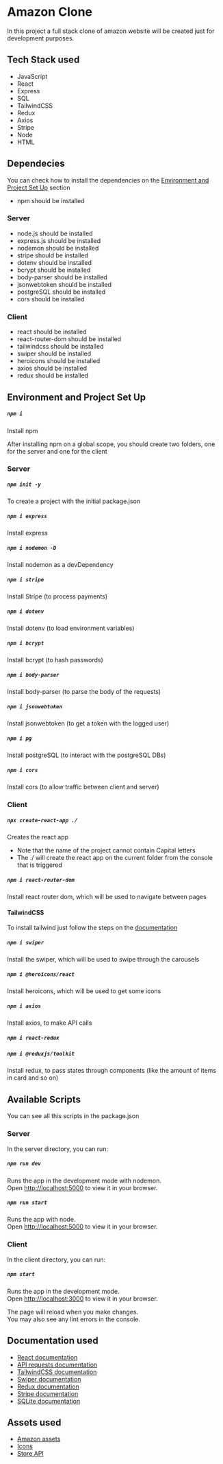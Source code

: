 # Amazon Clone

In this project a full stack clone of amazon website will be created just for development purposes.

## Tech Stack used

- JavaScript
- React
- Express
- SQL
- TailwindCSS
- Redux
- Axios
- Stripe
- Node
- HTML

## Dependecies

You can check how to install the dependencies on the [Environment and Project Set Up](#environment-and-project-set-up) section

- npm should be installed

### Server

- node.js should be installed
- express.js should be installed
- nodemon should be installed
- stripe should be installed
- dotenv should be installed
- bcrypt should be installed
- body-parser should be installed
- jsonwebtoken should be installed
- postgreSQL should be installed
- cors should be installed

### Client

- react should be installed
- react-router-dom should be installed
- tailwindcss should be installed
- swiper should be installed
- heroicons should be installed
- axios should be installed
- redux should be installed

## Environment and Project Set Up

##### `npm i`

Install npm

After installing npm on a global scope, you should create two folders, one for the server and one for the client

### Server

##### `npm init -y`

To create a project with the initial package.json

##### `npm i express`

Install express

##### `npm i nodemon -D`

Install nodemon as a devDependency

##### `npm i stripe`

Install Stripe (to process payments)

##### `npm i dotenv`

Install dotenv (to load environment variables)

##### `npm i bcrypt`

Install bcrypt (to hash passwords)

##### `npm i body-parser`

Install body-parser (to parse the body of the requests)

##### `npm i jsonwebtoken`

Install jsonwebtoken (to get a token with the logged user)

##### `npm i pg`

Install postgreSQL (to interact with the postgreSQL DBs)

##### `npm i cors`

Install cors (to allow traffic between client and server)

### Client

##### `npx create-react-app ./`

Creates the react app

- Note that the name of the project cannot contain Capital letters
- The ./ will create the react app on the current folder from the console that is triggered

##### `npm i react-router-dom`

Install react router dom, which will be used to navigate between pages

#### TailwindCSS

To install tailwind just follow the steps on the [documentation](https://tailwindcss.com/docs/guides/create-react-app)

##### `npm i swiper`

Install the swiper, which will be used to swipe through the carousels

##### `npm i @heroicons/react`

Install heroicons, which will be used to get some icons

##### `npm i axios`

Install axios, to make API calls

##### `npm i react-redux`

##### `npm i @reduxjs/toolkit`

Install redux, to pass states through components (like the amount of items in card and so on)

## Available Scripts

You can see all this scripts in the package.json

### Server

In the server directory, you can run:

##### `npm run dev`

Runs the app in the development mode with nodemon.\
Open [http://localhost:5000](http://localhost:5000) to view it in your browser.

##### `npm run start`

Runs the app with node.\
Open [http://localhost:5000](http://localhost:5000) to view it in your browser.

### Client

In the client directory, you can run:

##### `npm start`

Runs the app in the development mode.\
Open [http://localhost:3000](http://localhost:3000) to view it in your browser.

The page will reload when you make changes.\
You may also see any lint errors in the console.

## Documentation used

- [React documentation](https://reactjs.org/)
- [API requests documentation](https://javascript.info/fetch)
- [TailwindCSS documentation](https://tailwindcss.com/docs/guides/create-react-app)
- [Swiper documentation](https://www.npmjs.com/package/swiper)
- [Redux documentation](https://redux.js.org/tutorials/essentials/part-1-overview-concepts)
- [Stripe documentation](https://stripe.com/docs/checkout/quickstart)
- [SQLite documentation](https://www.sqlite.org/docs.html)

## Assets used

- [Amazon assets](https://drive.google.com/file/d/1AJ73Ya_rmSFsBmILPlrZtjUibeN4uKM2/view)
- [Icons](https://heroicons.com/)
- [Store API](https://fakestoreapi.com)
